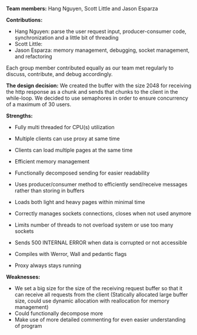 **Team members:** Hang Nguyen, Scott Little and Jason Esparza


**Contributions:**
- Hang Nguyen: parse the user request input, producer-consumer code, synchronization and a little bit of threading
- Scott Little:
- Jason Esparza: memory management, debugging, socket management, and refactoring

Each group member contributed equally as our team met regularly to discuss, contribute, and debug accordingly.


**The design decision:**
We created the buffer with the size 2048 for receiving the http response as a chunk
and sends that chunks to the client in the while-loop.
We decided to use semaphores in order to ensure concurrency of a maximum of 30 users.


**Strengths:**
- Fully multi threaded for CPU(s) utilization
	
- Multiple clients can use proxy at same time
	
- Clients can load multiple pages at the same time
	
- Efficient memory management

- Functionally decomposed sending for easier readability
	
- Uses producer/consumer method to efficiently send/receive messages rather than storing in buffers

- Loads both light and heavy pages within minimal time

- Correctly manages sockets connections, closes when not used anymore

- Limits number of threads to not overload system or use too many sockets

- Sends 500 INTERNAL ERROR when data is corrupted or not accessible
- Compiles with Werror, Wall and pedantic flags

- Proxy always stays running


**Weaknesses:**
- We set a big size for the size of the receiving request buffer so that it can receive all requests from the client (Statically allocated large buffer size, could use dynamic allocation with reallocation for memory management)
- Could functionally decompose more
- Make use of more detailed commenting for even easier understanding of program